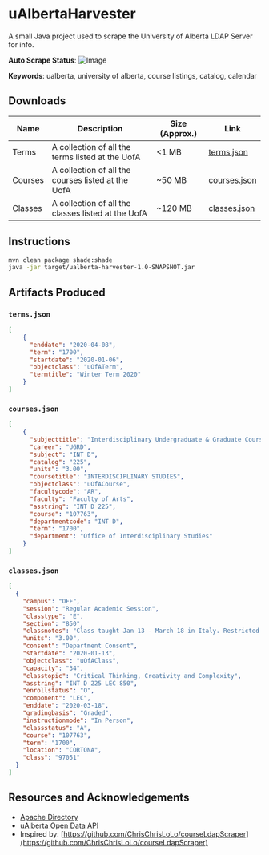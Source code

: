 # uAlbertaHarvester
A small Java project used to scrape the University of Alberta LDAP Server for info.

**Auto Scrape Status**: ![Image](https://travis-ci.org/cmackenzie1/uAlbertaHarvester.svg?branch=auto)

**Keywords**: ualberta, university of alberta, course listings, catalog, calendar

## Downloads
|Name|Description|Size (Approx.)|Link|
|----|----|----|----|
|Terms|A collection of all the terms listed at the UofA|<1 MB|[terms.json](https://github.com/cmackenzie1/uAlbertaHarvester/releases/latest/download/terms.json)|
|Courses|A collection of all the courses listed at the UofA|~50 MB|[courses.json](https://github.com/cmackenzie1/uAlbertaHarvester/releases/latest/download/courses.json)|
|Classes|A collection of all the classes listed at the UofA|~120 MB|[classes.json](https://github.com/cmackenzie1/uAlbertaHarvester/releases/latest/download/classes.json)|

## Instructions
```bash
mvn clean package shade:shade
java -jar target/ualberta-harvester-1.0-SNAPSHOT.jar
```

## Artifacts Produced
### `terms.json`
```json
[
    {
      "enddate": "2020-04-08",
      "term": "1700",
      "startdate": "2020-01-06",
      "objectclass": "uOfATerm",
      "termtitle": "Winter Term 2020"
    }
]
```

### `courses.json`
```json
[
    {
      "subjecttitle": "Interdisciplinary Undergraduate & Graduate Courses",
      "career": "UGRD",
      "subject": "INT D",
      "catalog": "225",
      "units": "3.00",
      "coursetitle": "INTERDISCIPLINARY STUDIES",
      "objectclass": "uOfACourse",
      "facultycode": "AR",
      "faculty": "Faculty of Arts",
      "asstring": "INT D 225",
      "course": "107763",
      "departmentcode": "INT D",
      "term": "1700",
      "department": "Office of Interdisciplinary Studies"
    }
]
```

### `classes.json`
```json
[
  {
    "campus": "OFF",
    "session": "Regular Academic Session",
    "classtype": "E",
    "section": "850",
    "classnotes": "Class taught Jan 13 - March 18 in Italy. Restricted to students in the Cortona program.  Contact the Faculty of Arts at <a href=\"https://www.ualberta.ca/arts/programs/study-abroad/school-in-cortona\" target=_blank>uab.ca/cortona</a> for registration assistance. Closed to web registration. Permission is required to drop this class. Please contact cortona@ualberta.ca for assistance. This section is offered in a Cost Recovery format at an increased rate of fee assessment.",
    "units": "3.00",
    "consent": "Department Consent",
    "startdate": "2020-01-13",
    "objectclass": "uOfAClass",
    "capacity": "34",
    "classtopic": "Critical Thinking, Creativity and Complexity",
    "asstring": "INT D 225 LEC 850",
    "enrollstatus": "O",
    "component": "LEC",
    "enddate": "2020-03-18",
    "gradingbasis": "Graded",
    "instructionmode": "In Person",
    "classstatus": "A",
    "course": "107763",
    "term": "1700",
    "location": "CORTONA",
    "class": "97051"
  }
]
```

## Resources and Acknowledgements
* [Apache Directory](http://directory.apache.org/)
* [uAlberta Open Data API](https://sites.google.com/a/ualberta.ca/open-data/home)
* Inspired by: [https://github.com/ChrisChrisLoLo/courseLdapScraper](https://github.com/ChrisChrisLoLo/courseLdapScraper)